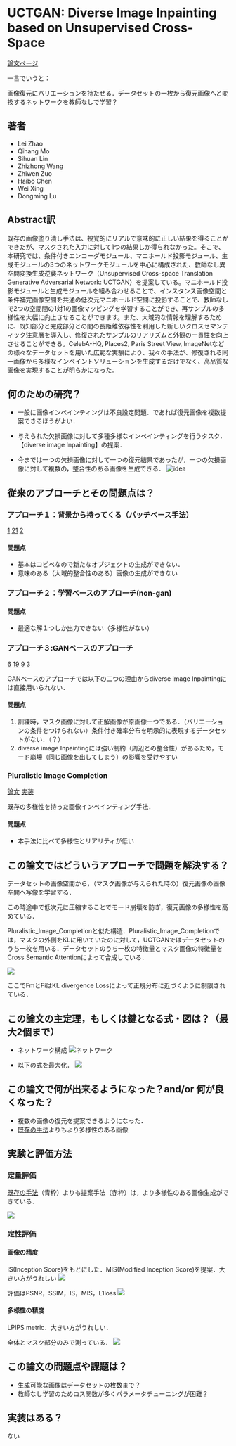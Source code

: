 # UCTGAN: Diverse Image Inpainting based on Unsupervised Cross-Space

[論文ページ](https://openaccess.thecvf.com/content_CVPR_2020/html/Zhao_UCTGAN_Diverse_Image_Inpainting_Based_on_Unsupervised_Cross-Space_Translation_CVPR_2020_paper.html)  


一言でいうと：

画像復元にバリエーションを持たせる．データセットの一枚から復元画像へと変換するネットワークを教師なしで学習？


## 著者
- Lei Zhao
- Qihang Mo
- Sihuan Lin
- Zhizhong Wang
- Zhiwen Zuo
- Haibo Chen
- Wei Xing
- Dongming Lu

## Abstract訳

既存の画像塗り潰し手法は、視覚的にリアルで意味的に正しい結果を得ることができたが、マスクされた入力に対して1つの結果しか得られなかった。そこで、本研究では、条件付きエンコーダモジュール、マニホールド投影モジュール、生成モジュールの3つのネットワークモジュールを中心に構成された、教師なし異空間変換生成逆襲ネットワーク（Unsupervised Cross-space Translation Generative Adversarial Network: UCTGAN）を提案している。マニホールド投影モジュールと生成モジュールを組み合わせることで、インスタンス画像空間と条件補完画像空間を共通の低次元マニホールド空間に投影することで、教師なしで2つの空間間の1対1の画像マッピングを学習することができ、再サンプルの多様性を大幅に向上させることができます。また、大域的な情報を理解するために、既知部分と完成部分との間の長距離依存性を利用した新しいクロスセマンティック注意層を導入し、修復されたサンプルのリアリズムと外観の一貫性を向上させることができる。CelebA-HQ, Places2, Paris Street View, ImageNetなどの様々なデータセットを用いた広範な実験により、我々の手法が、修復される同一画像から多様なインペイントソリューションを生成するだけでなく、高品質な画像を実現することが明らかになった。

## 何のための研究？
* 一般に画像インペインティングは不良設定問題．であれば復元画像を複数提案できるほうがよい．

* 与えられた欠損画像に対して多種多様なインペインティングを行うタスク．【diverse image Inpainting】の提案．

* 今までは一つの欠損画像に対して一つの復元結果であったが，一つの欠損画像に対して複数の，整合性のある画像を生成できる．
![idea](https://i.gyazo.com/71f36b76a3605c359b05df53ab970ddf.png)

## 従来のアプローチとその問題点は？

### アプローチ１：背景から持ってくる（パッチベース手法）
[1](https://gfx.cs.princeton.edu/pubs/Barnes_2009_PAR/)
[21](http://www.olivier-augereau.com/docs/2004JGraphToolsTelea.pdf)
[2](https://www.math.ucla.edu/~lvese/PAPERS/01217265.pdf)


#### 問題点
* 基本はコピペなので新たなオブジェクトの生成ができない．
* 意味のある（大域的整合性のある）画像の生成ができない

### アプローチ２：学習ベースのアプローチ(non-gan)

#### 問題点
* 最適な解１つしか出力できない（多様性がない）

### アプローチ３:GANベースのアプローチ

[6](https://papers.nips.cc/paper/2014/hash/5ca3e9b122f61f8f06494c97b1afccf3-Abstract.html)
[19](https://papers.nips.cc/paper/2015/hash/8d55a249e6baa5c06772297520da2051-Abstract.html)
[9](https://arxiv.org/abs/1710.10196)
[3](https://arxiv.org/abs/1809.11096)

GANベースのアプローチでは以下の二つの理由からdiverse image Inpaintingには直接用いられない．

#### 問題点
1. 訓練時，マスク画像に対して正解画像が原画像一つである．（バリエーションの条件をつけられない）条件付き確率分布を明示的に表現するデータセットがない．（？）
2. diverse image Inpaintingには強い制約（周辺との整合性）があるため，モード崩壊（同じ画像を出してしまう）の影響を受けやすい


### Pluralistic Image Completion
[論文](https://arxiv.org/abs/1903.04227)
[実装](https://github.com/lyndonzheng/Pluralistic-Inpainting)


既存の多様性を持った画像インペインティング手法．

#### 問題点
* 本手法に比べて多様性とリアリティが低い

## この論文ではどういうアプローチで問題を解決する？
データセットの画像空間から，（マスク画像が与えられた時の）復元画像の画像空間へ写像を学習する．

この時途中で低次元に圧縮することでモード崩壊を防ぎ，復元画像の多様性を高めている．

Pluralistic_Image_Completionと似た構造．Pluralistic_Image_Completionでは，マスクの外側をKLに用いていたのに対して，UCTGANではデータセットのうち一枚を用いる．データセットのうち一枚の特徴量とマスク画像の特徴量をCross Semantic Attentionによって合成している．

![](https://i.gyazo.com/68171287f7fb2e142ebcd55800407107.png)

ここでFmとFiはKL divergence Lossによって正規分布に近づくように制限されている．

## この論文の主定理，もしくは鍵となる式・図は？（最大2個まで）

* ネットワーク構成
![ネットワーク](https://i.gyazo.com/44dfea2d35da13e13b3f88469065c2ea.png)

* 以下の式を最大化．
![](https://i.gyazo.com/89869bcf0594aea5b4c11896dd97bc95.png)


## この論文で何が出来るようになった？and/or 何が良くなった？　
* 複数の画像の復元を提案できるようになった．
* [既存の手法](https://arxiv.org/abs/1903.04227)よりもより多様性のある画像


## 実験と評価方法

### 定量評価
[既存の手法](https://arxiv.org/abs/1903.04227)（青枠）よりも提案手法（赤枠）は，より多様性のある画像生成ができている．

![](https://i.gyazo.com/5698a3ba332232602c6ced77da7e34b9.png)

### 定性評価
#### 画像の精度
IS(Inception Score)をもとにした．MIS(Modified Inception Score)を提案．大きい方がうれしい
![](https://i.gyazo.com/615151f909f8a6e80bb60f8549c7e8c6.png)

評価はPSNR，SSIM，IS，MIS，L1loss
![](https://i.gyazo.com/8191a48c20685de8b0a1f017742773af.png)

#### 多様性の精度
LPIPS metric．大きい方がうれしい．

全体とマスク部分のみで測っている．
![](https://i.gyazo.com/c6ab8dceab1ff04df48edc285732fbe4.png)

## この論文の問題点や課題は？
* 生成可能な画像はデータセットの枚数まで？
* 教師なし学習のためロス関数が多くパラメータチューニングが困難？


## 実装はある？
ない